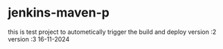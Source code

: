 # jenkins-maven-p
this is test project to autometically trigger the build and deploy
version :2
version :3 16-11-2024
